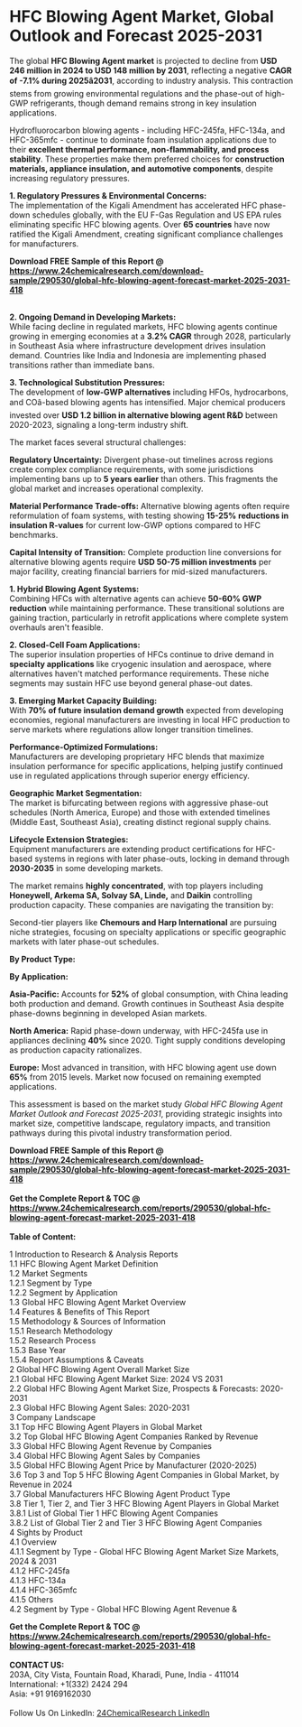 <h1>HFC Blowing Agent Market, Global Outlook and Forecast 2025-2031</h1><p>The global <strong>HFC Blowing Agent market</strong> is projected to decline from <strong>USD 246 million in 2024 to USD 148 million by 2031</strong>, reflecting a negative <strong>CAGR of -7.1% during 2025â2031</strong>, according to industry analysis. This contraction stems from growing environmental regulations and the phase-out of high-GWP refrigerants, though demand remains strong in key insulation applications.</p><p>Hydrofluorocarbon blowing agents - including HFC-245fa, HFC-134a, and HFC-365mfc - continue to dominate foam insulation applications due to their <strong>excellent thermal performance, non-flammability, and process stability</strong>. These properties make them preferred choices for <strong>construction materials, appliance insulation, and automotive components</strong>, despite increasing regulatory pressures.</p><p><strong>1. Regulatory Pressures &amp; Environmental Concerns:</strong><br>
The implementation of the Kigali Amendment has accelerated HFC phase-down schedules globally, with the EU F-Gas Regulation and US EPA rules eliminating specific HFC blowing agents. Over <strong>65 countries</strong> have now ratified the Kigali Amendment, creating significant compliance challenges for manufacturers.</p><div><b>Download FREE Sample of this Report @ 
            <a href="https://www.24chemicalresearch.com/download-sample/290530/global-hfc-blowing-agent-forecast-market-2025-2031-418">
            https://www.24chemicalresearch.com/download-sample/290530/global-hfc-blowing-agent-forecast-market-2025-2031-418</a></b></div><br><p><strong>2. Ongoing Demand in Developing Markets:</strong><br>
While facing decline in regulated markets, HFC blowing agents continue growing in emerging economies at a <strong>3.2% CAGR</strong> through 2028, particularly in Southeast Asia where infrastructure development drives insulation demand. Countries like India and Indonesia are implementing phased transitions rather than immediate bans.</p><p><strong>3. Technological Substitution Pressures:</strong><br>
The development of <strong>low-GWP alternatives</strong> including HFOs, hydrocarbons, and COâ-based blowing agents has intensified. Major chemical producers invested over <strong>USD 1.2 billion in alternative blowing agent R&amp;D</strong> between 2020-2023, signaling a long-term industry shift.</p><p>The market faces several structural challenges:</p><p><strong>Regulatory Uncertainty:</strong> Divergent phase-out timelines across regions create complex compliance requirements, with some jurisdictions implementing bans up to <strong>5 years earlier</strong> than others. This fragments the global market and increases operational complexity.</p><p><strong>Material Performance Trade-offs:</strong> Alternative blowing agents often require reformulation of foam systems, with testing showing <strong>15-25% reductions in insulation R-values</strong> for current low-GWP options compared to HFC benchmarks.</p><p><strong>Capital Intensity of Transition:</strong> Complete production line conversions for alternative blowing agents require <strong>USD 50-75 million investments</strong> per major facility, creating financial barriers for mid-sized manufacturers.</p><p><strong>1. Hybrid Blowing Agent Systems:</strong><br>
Combining HFCs with alternative agents can achieve <strong>50-60% GWP reduction</strong> while maintaining performance. These transitional solutions are gaining traction, particularly in retrofit applications where complete system overhauls aren't feasible.</p><p><strong>2. Closed-Cell Foam Applications:</strong><br>
The superior insulation properties of HFCs continue to drive demand in <strong>specialty applications</strong> like cryogenic insulation and aerospace, where alternatives haven't matched performance requirements. These niche segments may sustain HFC use beyond general phase-out dates.</p><p><strong>3. Emerging Market Capacity Building:</strong><br>
With <strong>70% of future insulation demand growth</strong> expected from developing economies, regional manufacturers are investing in local HFC production to serve markets where regulations allow longer transition timelines.</p><p><strong>Performance-Optimized Formulations:</strong><br>
	Manufacturers are developing proprietary HFC blends that maximize insulation performance for specific applications, helping justify continued use in regulated applications through superior energy efficiency.</p><p><strong>Geographic Market Segmentation:</strong><br>
	The market is bifurcating between regions with aggressive phase-out schedules (North America, Europe) and those with extended timelines (Middle East, Southeast Asia), creating distinct regional supply chains.</p><p><strong>Lifecycle Extension Strategies:</strong><br>
	Equipment manufacturers are extending product certifications for HFC-based systems in regions with later phase-outs, locking in demand through <strong>2030-2035</strong> in some developing markets.</p><p>The market remains <strong>highly concentrated</strong>, with top players including <strong>Honeywell, Arkema SA, Solvay SA, Linde,</strong> and <strong>Daikin</strong> controlling production capacity. These companies are navigating the transition by:</p><p>Second-tier players like <strong>Chemours and Harp International</strong> are pursuing niche strategies, focusing on specialty applications or specific geographic markets with later phase-out schedules.</p><p><strong>By Product Type:</strong></p><p><strong>By Application:</strong></p><p><strong>Asia-Pacific:</strong> Accounts for <strong>52%</strong> of global consumption, with China leading both production and demand. Growth continues in Southeast Asia despite phase-downs beginning in developed Asian markets.</p><p><strong>North America:</strong> Rapid phase-down underway, with HFC-245fa use in appliances declining <strong>40%</strong> since 2020. Tight supply conditions developing as production capacity rationalizes.</p><p><strong>Europe:</strong> Most advanced in transition, with HFC blowing agent use down <strong>65%</strong> from 2015 levels. Market now focused on remaining exempted applications.</p><p>This assessment is based on the market study <em>Global HFC Blowing Agent Market Outlook and Forecast 2025-2031</em>, providing strategic insights into market size, competitive landscape, regulatory impacts, and transition pathways during this pivotal industry transformation period.</p><div><b>Download FREE Sample of this Report @ 
            <a href="https://www.24chemicalresearch.com/download-sample/290530/global-hfc-blowing-agent-forecast-market-2025-2031-418">
            https://www.24chemicalresearch.com/download-sample/290530/global-hfc-blowing-agent-forecast-market-2025-2031-418</a></b></div><br><div><b>Get the Complete Report & TOC @ 
            <a href="https://www.24chemicalresearch.com/reports/290530/global-hfc-blowing-agent-forecast-market-2025-2031-418">
            https://www.24chemicalresearch.com/reports/290530/global-hfc-blowing-agent-forecast-market-2025-2031-418</a></b></div><br>
            <b>Table of Content:</b><p>1 Introduction to Research & Analysis Reports<br />
 1.1 HFC Blowing Agent Market Definition<br />
 1.2 Market Segments<br />
 1.2.1 Segment by Type<br />
 1.2.2 Segment by Application<br />
 1.3 Global HFC Blowing Agent Market Overview<br />
 1.4 Features & Benefits of This Report<br />
 1.5 Methodology & Sources of Information<br />
 1.5.1 Research Methodology<br />
 1.5.2 Research Process<br />
 1.5.3 Base Year<br />
 1.5.4 Report Assumptions & Caveats<br />
2 Global HFC Blowing Agent Overall Market Size<br />
 2.1 Global HFC Blowing Agent Market Size: 2024 VS 2031<br />
 2.2 Global HFC Blowing Agent Market Size, Prospects & Forecasts: 2020-2031<br />
 2.3 Global HFC Blowing Agent Sales: 2020-2031<br />
3 Company Landscape<br />
 3.1 Top HFC Blowing Agent Players in Global Market<br />
 3.2 Top Global HFC Blowing Agent Companies Ranked by Revenue<br />
 3.3 Global HFC Blowing Agent Revenue by Companies<br />
 3.4 Global HFC Blowing Agent Sales by Companies<br />
 3.5 Global HFC Blowing Agent Price by Manufacturer (2020-2025)<br />
 3.6 Top 3 and Top 5 HFC Blowing Agent Companies in Global Market, by Revenue in 2024<br />
 3.7 Global Manufacturers HFC Blowing Agent Product Type<br />
 3.8 Tier 1, Tier 2, and Tier 3 HFC Blowing Agent Players in Global Market<br />
 3.8.1 List of Global Tier 1 HFC Blowing Agent Companies<br />
 3.8.2 List of Global Tier 2 and Tier 3 HFC Blowing Agent Companies<br />
4 Sights by Product<br />
 4.1 Overview<br />
 4.1.1 Segment by Type - Global HFC Blowing Agent Market Size Markets, 2024 & 2031<br />
 4.1.2 HFC-245fa<br />
 4.1.3 HFC-134a<br />
 4.1.4 HFC-365mfc<br />
 4.1.5 Others<br />
 4.2 Segment by Type - Global HFC Blowing Agent Revenue &</p><div><b>Get the Complete Report & TOC @ 
            <a href="https://www.24chemicalresearch.com/reports/290530/global-hfc-blowing-agent-forecast-market-2025-2031-418">
            https://www.24chemicalresearch.com/reports/290530/global-hfc-blowing-agent-forecast-market-2025-2031-418</a></b></div><br><b>CONTACT US:</b><br>
            203A, City Vista, Fountain Road, Kharadi, Pune, India - 411014<br>
            International: +1(332) 2424 294<br>
            Asia: +91 9169162030 <br><br>
            Follow Us On LinkedIn: <a href="https://www.linkedin.com/company/24chemicalresearch/">24ChemicalResearch LinkedIn</a>